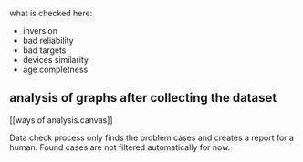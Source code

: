 what is checked here: 
* inversion
* bad reliability
* bad targets
* devices similarity
* age completness

## analysis of graphs after collecting the dataset
[[ways of analysis.canvas]]

Data check process only finds the problem cases and creates a report for  a human. Found cases are not filtered automatically for now. 
